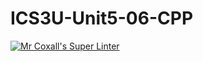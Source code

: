 # ICS3U-Unit5-06-CPP

[![Mr Coxall's Super Linter](https://github.com/marshall-demars/ICS3U-Unit5-06-CPP/workflows/Mr%20Coxall's%20Super%20Linter/badge.svg)](https://github.com/marshall-demars/ICS3U-Unit5-06-CPP/actions/)
